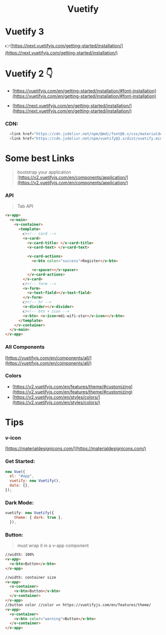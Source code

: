 # <div align="center"> Vuetify</div>

# Vuetify 3

👉[https://next.vuetifyjs.com/getting-started/installation/](https://next.vuetifyjs.com/getting-started/installation/)

# Vuetify 2 👇

- [https://vuetifyjs.com/en/getting-started/installation/#font-installation](https://vuetifyjs.com/en/getting-started/installation/#font-installation)

- [https://next.vuetifyjs.com/en/getting-started/installation/](https://next.vuetifyjs.com/en/getting-started/installation/)

### CDN:

```js
  <link href="https://cdn.jsdelivr.net/npm/@mdi/font@6.x/css/materialdesignicons.min.css" rel="stylesheet">
  <link href="https://cdn.jsdelivr.net/npm/vuetify@2.x/dist/vuetify.min.css" rel="stylesheet">
```

# Some best Links

> bootstrap your application [https://v2.vuetifyjs.com/en/components/application/](https://v2.vuetifyjs.com/en/components/application/)

### API

> Tab API

```html
<v-app>
  <v-main>
    <v-container>
      <template>
        👉<!-- card -->
        <v-card>
          <v-card-title> </v-card-title>
          <v-card-text> </v-card-text>

          <v-card-actions>
            <v-btn color="success">Register</v-btn>

            <v-spacer></v-spacer>
          </v-card-actions>
        </v-card>
        👉<!-- form -->
        <v-form>
          <v-text-field></v-text-field>
        </v-form>
        👉<!-- hr -->
        <v-divider></v-divider>
        👉<!-- btn + icon -->
        <v-btn> <v-icon>mdi-wifi-star</v-icon></v-btn>
      </template>
    </v-container>
  </v-main>
</v-app>
```

### All Components

[https://vuetifyjs.com/en/components/all/](https://vuetifyjs.com/en/components/all/)

### Colors

- [https://v2.vuetifyjs.com/en/features/theme/#customizing](https://v2.vuetifyjs.com/en/features/theme/#customizing)
- [https://v2.vuetifyjs.com/en/styles/colors/](https://v2.vuetifyjs.com/en/styles/colors/)

# Tips

### v-icon

[https://materialdesignicons.com/](https://materialdesignicons.com/)

### Get Started:

```js
new Vue({
  el: "#app",
  vuetify: new Vuetify(),
  data: {},
});
```

### Dark Mode:

```js
vuetify: new Vuetify({
    theme: { dark: true },
  }),
```

### Button:

> must wrap it in a v-app component

```html
//width: 100%
<v-app>
  <v-btn>Button</v-btn>
</v-app>

//width: container size
<v-app>
  <v-container>
    <v-btn>Button</v-btn>
  </v-container>
</v-app>
//button color //color => https://vuetifyjs.com/en/features/theme/
<v-app>
  <v-container>
    <v-btn color="warning">Button</v-btn>
  </v-container>
</v-app>
```
